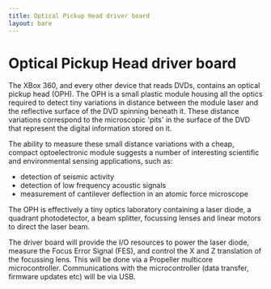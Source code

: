 ```yaml
---
title: Optical Pickup Head driver board
layout: bare
---
```


# Optical Pickup Head driver board

The XBox 360, and every other device that reads DVDs, contains an optical pickup head (OPH). The OPH is a small plastic module housing all the optics required to detect tiny variations in distance between the module laser and the reflective surface of the DVD spinning beneath it. These distance variations correspond to the microscopic 'pits' in the surface of the DVD that represent the digital information stored on it.  

The ability to measure these small distance variations with a cheap, compact optoelectronic module suggests a number of interesting scientific and environmental sensing applications, such as:

- detection of seismic activity
- detection of low frequency acoustic signals
- measurement of cantilever deflection in an atomic force microscope

The OPH is effectively a tiny optics laboratory containing a laser diode, a quadrant photodetector, a beam splitter, focussing lenses and linear motors to direct the laser beam.

<!-- picture of OPH -->

The driver board will provide the I/O resources to power the laser diode, measure the Focus Error Signal (FES), and control the X and Z translation of the focussing lens. This will be done via a Propeller multicore microcontroller. Communications with the microcontroller (data transfer, firmware updates etc) will be via USB.

<!-- picture of v1 OPH driver -->

<!-- screen capture of layout of v2 OPH driver -->

<!-- link to archive of CAD files for download -->

<!--
<div class="CAD_files">

  <h2><a href="/projects/oph/pcb/OPH Driver Mk 2.kicad_pcb">PCB layout</a></h2> in KiCAD format. Note: currently under active development!
</div>
-->
